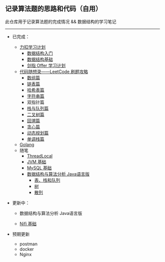 ##  记录算法题的思路和代码（自用）
此仓库用于记录算法题的完成情况 && 数据结构的学习笔记
***
* 已完成：   
  * [力扣学习计划](https://leetcode-cn.com/study-plan/)
    * [数据结构入门](https://github.com/TonyHuang55/MyAlgorithmNote/tree/main/%E8%A7%A3%E9%A2%98%E6%80%9D%E8%B7%AF/%E5%8A%9B%E6%89%A3%E5%AD%A6%E4%B9%A0%E8%AE%A1%E5%88%92/%E6%95%B0%E6%8D%AE%E7%BB%93%E6%9E%84%E5%85%A5%E9%97%A8)
    * [数据结构基础](https://github.com/TonyHuang55/MyAlgorithmNote/tree/main/%E8%A7%A3%E9%A2%98%E6%80%9D%E8%B7%AF/%E5%8A%9B%E6%89%A3%E5%AD%A6%E4%B9%A0%E8%AE%A1%E5%88%92/%E6%95%B0%E6%8D%AE%E7%BB%93%E6%9E%84%E5%9F%BA%E7%A1%80)
    * [剑指 Offer 学习计划](https://github.com/TonyHuang55/MyAlgorithmNote/tree/main/%E8%A7%A3%E9%A2%98%E6%80%9D%E8%B7%AF/%E5%8A%9B%E6%89%A3%E5%AD%A6%E4%B9%A0%E8%AE%A1%E5%88%92/%E5%89%91%E6%8C%87Offer)
  * [代码随想录——LeetCode 刷题攻略](https://github.com/TonyHuang55/MyAlgorithmNote/tree/main/%E8%A7%A3%E9%A2%98%E6%80%9D%E8%B7%AF/Carl%E5%88%B7%E9%A2%98%E6%94%BB%E7%95%A5)
    * [数组篇](https://github.com/TonyHuang55/MyAlgorithmNote/tree/main/%E8%A7%A3%E9%A2%98%E6%80%9D%E8%B7%AF/Carl%E5%88%B7%E9%A2%98%E6%94%BB%E7%95%A5/%E6%95%B0%E7%BB%84)
    * [链表篇](https://github.com/TonyHuang55/MyAlgorithmNote/tree/main/%E8%A7%A3%E9%A2%98%E6%80%9D%E8%B7%AF/Carl%E5%88%B7%E9%A2%98%E6%94%BB%E7%95%A5/%E9%93%BE%E8%A1%A8)
    * [哈希表篇](https://github.com/TonyHuang55/MyAlgorithmNote/tree/main/%E8%A7%A3%E9%A2%98%E6%80%9D%E8%B7%AF/Carl%E5%88%B7%E9%A2%98%E6%94%BB%E7%95%A5/%E5%93%88%E5%B8%8C%E8%A1%A8)
    * [字符串篇](https://github.com/TonyHuang55/MyAlgorithmNote/tree/main/%E8%A7%A3%E9%A2%98%E6%80%9D%E8%B7%AF/Carl%E5%88%B7%E9%A2%98%E6%94%BB%E7%95%A5/%E5%AD%97%E7%AC%A6%E4%B8%B2)
    * 双指针篇
    * [栈与队列篇](https://github.com/TonyHuang55/MyAlgorithmNote/tree/main/%E8%A7%A3%E9%A2%98%E6%80%9D%E8%B7%AF/Carl%E5%88%B7%E9%A2%98%E6%94%BB%E7%95%A5/%E6%A0%88%E5%92%8C%E9%98%9F%E5%88%97)
    * [二叉树篇](https://github.com/TonyHuang55/MyAlgorithmNote/tree/main/%E8%A7%A3%E9%A2%98%E6%80%9D%E8%B7%AF/Carl%E5%88%B7%E9%A2%98%E6%94%BB%E7%95%A5/%E4%BA%8C%E5%8F%89%E6%A0%91)
    * [回溯篇](https://github.com/TonyHuang55/MyAlgorithmNote/tree/main/%E8%A7%A3%E9%A2%98%E6%80%9D%E8%B7%AF/Carl%E5%88%B7%E9%A2%98%E6%94%BB%E7%95%A5/%E5%9B%9E%E6%BA%AF%E7%AE%97%E6%B3%95)
    * [贪心篇](https://github.com/TonyHuang55/MyAlgorithmNote/tree/main/%E8%A7%A3%E9%A2%98%E6%80%9D%E8%B7%AF/Carl%E5%88%B7%E9%A2%98%E6%94%BB%E7%95%A5/%E8%B4%AA%E5%BF%83%E7%AE%97%E6%B3%95)
    * [动态规划篇](https://github.com/TonyHuang55/MyAlgorithmNote/tree/main/%E8%A7%A3%E9%A2%98%E6%80%9D%E8%B7%AF/Carl%E5%88%B7%E9%A2%98%E6%94%BB%E7%95%A5/%E5%8A%A8%E6%80%81%E8%A7%84%E5%88%92)
    * [单调栈篇](https://github.com/TonyHuang55/MyAlgorithmNote/tree/main/%E8%A7%A3%E9%A2%98%E6%80%9D%E8%B7%AF/Carl%E5%88%B7%E9%A2%98%E6%94%BB%E7%95%A5/%E5%8D%95%E8%B0%83%E6%A0%88)
  * [Golang](https://github.com/TonyHuang55/MyAlgorithmNote/tree/main/Golang)
  * 随笔
    * [ThreadLocal](https://github.com/TonyHuang55/MyAlgorithmNote/blob/main/%E9%9A%8F%E7%AC%94/ThreadLocal/threadlocal.md)
    * [JVM 基础](https://github.com/TonyHuang55/MyAlgorithmNote/tree/main/%E9%9A%8F%E7%AC%94/JVM)
    * [MySQL 基础](https://github.com/TonyHuang55/MyAlgorithmNote/blob/main/%E9%9A%8F%E7%AC%94/MySQL/MySQL%E5%9F%BA%E7%A1%80.md)
    * [数据结构与算法分析 Java语言版](https://github.com/TonyHuang55/MyAlgorithmNote/tree/main/%E9%9A%8F%E7%AC%94/%E6%95%B0%E6%8D%AE%E7%BB%93%E6%9E%84%E4%B8%8E%E7%AE%97%E6%B3%95%E5%88%86%E6%9E%90%20Java%E8%AF%AD%E8%A8%80%E6%8F%8F%E8%BF%B0%E7%AC%AC%E4%B8%89%E7%89%88)
        * [表、栈和队列](https://github.com/TonyHuang55/MyAlgorithmNote/blob/main/%E9%9A%8F%E7%AC%94/%E6%95%B0%E6%8D%AE%E7%BB%93%E6%9E%84%E4%B8%8E%E7%AE%97%E6%B3%95%E5%88%86%E6%9E%90%20Java%E8%AF%AD%E8%A8%80%E6%8F%8F%E8%BF%B0%E7%AC%AC%E4%B8%89%E7%89%88/3.%20%E8%A1%A8%E3%80%81%E6%A0%88%E5%92%8C%E9%98%9F%E5%88%97.md)
        * [树](https://github.com/TonyHuang55/MyAlgorithmNote/blob/main/%E9%9A%8F%E7%AC%94/%E6%95%B0%E6%8D%AE%E7%BB%93%E6%9E%84%E4%B8%8E%E7%AE%97%E6%B3%95%E5%88%86%E6%9E%90%20Java%E8%AF%AD%E8%A8%80%E6%8F%8F%E8%BF%B0%E7%AC%AC%E4%B8%89%E7%89%88/4.%20%E6%A0%91.md)
        * [散列](https://github.com/TonyHuang55/MyAlgorithmNote/blob/main/%E9%9A%8F%E7%AC%94/%E6%95%B0%E6%8D%AE%E7%BB%93%E6%9E%84%E4%B8%8E%E7%AE%97%E6%B3%95%E5%88%86%E6%9E%90%20Java%E8%AF%AD%E8%A8%80%E6%8F%8F%E8%BF%B0%E7%AC%AC%E4%B8%89%E7%89%88/5.%20%E6%95%A3%E5%88%97.md)
  
* 更新中：
  * 数据结构与算法分析 Java语言版
     
  * [Nifi 基础](https://github.com/TonyHuang55/MyAlgorithmNote/blob/main/%E9%9A%8F%E7%AC%94/Nifi/Nifi%20%E5%85%A5%E9%97%A8.md)
     
* 预期更新
  * postman
  * docker
  * Nginx